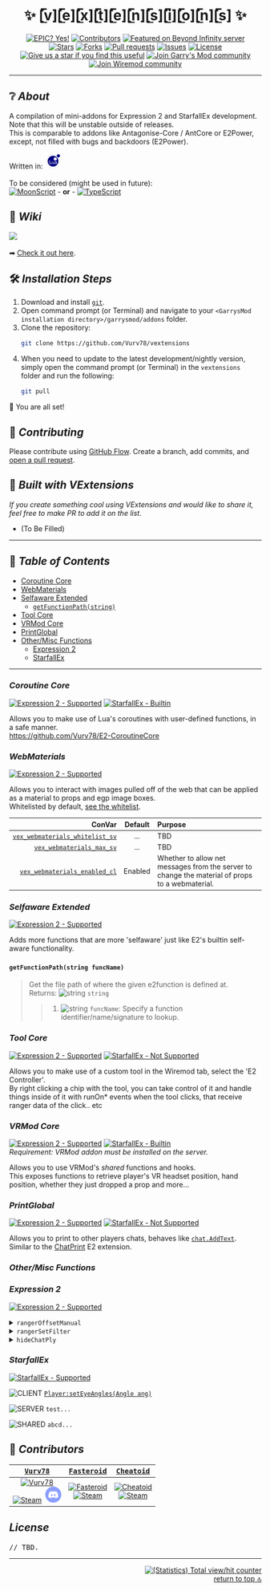 <!-- TODO: Make Animated-PNG banners for each title. Fancy. -->
<h1 align="center">&#x2728; [̲̅v][̲̅e][̲̅x][̲̅t][̲̅e][̲̅n][̲̅s][̲̅i][̲̅o][̲̅n][̲̅s] &#x2728;</h1>
<p align="center">
  <a href="https://github.com/Vurv78/VExtensions/pulse" title="EPIC? Yes!"><img src="https://img.shields.io/badge/epic%3F-yes%21-blue?style=for-the-badge&labelColor=303030" alt="EPIC? Yes!"></a>
  <a href="https://github.com/Vurv78/VExtensions/graphs/contributors" title="Contributors"><img src="https://img.shields.io/github/contributors/Vurv78/VExtensions?label=AWESOME%20CONTRIBUTORS&logo=github&logoColor=white&style=for-the-badge&labelColor=303030" alt="Contributors"></a>
  <a href="https://gmod-cheatoid.github.io/gmod-cheatoid/beyond-infinity.html" title="Featured on Beyond Infinity server" target="blank"><img src="https://img.shields.io/badge/Featured%20Server-Beyond%20Infinity-red?style=for-the-badge&labelColor=303030&color=blue" alt="Featured on Beyond Infinity server"></a>
  <br>
  <a href="https://github.com/Vurv78/VExtensions/stargazers" title="Stars"><img src="https://img.shields.io/github/stars/Vurv78/VExtensions?style=flat-square&labelColor=303030" alt="Stars"></a>
  <a href="https://github.com/Vurv78/VExtensions/network/members" title="Forks"><img src="https://img.shields.io/github/forks/Vurv78/VExtensions?style=flat-square&labelColor=303030" alt="Forks"></a>
  <a href="https://github.com/Vurv78/VExtensions/pulls" title="Pull requests"><img src="https://img.shields.io/github/issues-pr/Vurv78/VExtensions?style=flat-square&labelColor=303030" alt="Pull requests"></a>
  <a href="https://github.com/Vurv78/VExtensions/issues" title="Issues"><img src="https://img.shields.io/github/issues/Vurv78/VExtensions?style=flat-square&labelColor=303030" alt="Issues"></a>
  <a href="https://github.com/Vurv78/VExtensions/blob/master/LICENSE" title="License"><img src="https://img.shields.io/github/license/Vurv78/VExtensions?style=flat-square&labelColor=303030&color=2b9348" alt="License"></a>
  <br>
  <a href="https://github.com/Vurv78/VExtensions/stargazers" title="Give us a star if you find this useful"><img src="https://img.shields.io/static/v1?label=%F0%9F%8C%9F&message=If%20Useful&style=flat-square&labelColor=303030&color=da532c" alt="Give us a star if you find this useful"></a>
  <a href="https://discord.gg/gmod" title="Join Garry's Mod community" target="blank"><img src="https://img.shields.io/static/v1?label=%20&message=Garry%27s%20Mod&style=flat-square&labelColor=303030&color=303030&logo=discord" alt="Join Garry's Mod community"></a>
  <a href="https://discord.gg/H8UKY3Y" title="Join Wiremod community" target="blank"><img src="https://img.shields.io/static/v1?label=%20&message=Wiremod&style=flat-square&labelColor=303030&color=303030&logo=discord" alt="Join Wiremod community"></a>
</p>

-----

## ❔ ***About***
A compilation of mini-addons for Expression 2 and StarfallEx development.  
Note that this will be unstable outside of releases.  
This is comparable to addons like Antagonise-Core / AntCore or E2Power, except, not filled with bugs and backdoors (E2Power).

<p>
  Written in: <a href="https://github.com/Vurv78/VExtensions/search?l=lua" title="Garry's Mod Lua"><img src="https://github.com/github/explore/raw/master/topics/lua/lua.png" alt="Garry's Mod Lua" height="32"></a>
  <br>
  <br>
  To be considered (might be used in future):
  <br>
  <a href="https://moonscript.org" title="MoonScript" target="blank"><img src="https://moonscript.org/images/logo.png" alt="MoonScript" height="32"></a>
  - <b>or</b> -
  <a href="https://github.com/TypeScriptToLua/TypeScriptToLua" title="TypeScript" target="blank"><img src="https://github.com/TypeScriptToLua/TypeScriptToLua/raw/master/logo-hq.png" alt="TypeScript" height="32"></a>
</p>

## 📕 ***Wiki***
<a href="https://vurv78.github.io/vextensions" target="blank">
<img src="https://img.shields.io/website?url=https%3A%2F%2Fvurv78.github.io%2Fvextensions&logo=google-chrome&style=flat-square&labelColor=303030">
</a>
<br>

➡ [Check it out here](https://github.com/Vurv78/VExtensions/wiki).

## 🛠️ ***Installation Steps***
1. Download and install <a href="https://git-scm.com/downloads" alt="Git" target="blank"><code>git</code></a>.
2. Open command prompt (or Terminal) and navigate to your `<GarrysMod installation directory>/garrysmod/addons` folder.
3. Clone the repository:
    ```bash
    git clone https://github.com/Vurv78/vextensions
    ```
4. When you need to update to the latest development/nightly version, simply open the command prompt (or Terminal) in the `vextensions` folder and run the following:
    ```bash
    git pull
    ```
🌟 You are all set!

## 🍰 ***Contributing***
Please contribute using [GitHub Flow](https://guides.github.com/introduction/flow). Create a branch, add commits, and [open a pull request](https://github.com/Vurv78/VExtensions/compare).  
<!--
Please make sure you agree with our [`CODE OF CONDUCT`](CODE_OF_CONDUCT.md).  
The details about the process for submitting pull requests is in [`CONTRIBUTING`](CONTRIBUTING.md).
-->

## 🚀 ***Built with VExtensions***
*If you create something cool using VExtensions and would like to share it, feel free to make PR to add it on the list.*

- (To Be Filled)
<!--
- [`Virtual Machine`](/) (E2) by [Cheatoid](https://github.com/Cheatoid)
-->

-----

## 💠 ***Table of Contents***
- [Coroutine Core](#coroutine-core)
- [WebMaterials](#webmaterials)
- [Selfaware Extended](#selfaware-extended)
  - [<code>getFunctionPath(string)</code>](#getfunctionpathstring-funcname)
- [Tool Core](#tool-core)
- [VRMod Core](#vrmod-core)
- [PrintGlobal](#printglobal)
- [Other/Misc Functions](#othermisc-functions)
  - [Expression 2](#expression-2)
  - [StarfallEx](#starfallex)

-----

### ***Coroutine Core***
[![][E2-yes]](https://github.com/Vurv78/VExtensions/blob/master/lua/entities/gmod_wire_expression2/core/custom/sv_coroutines.lua) [![][SF-builtin]](#coroutine-core)

Allows you to make use of Lua's coroutines with user-defined functions, in a safe manner.  
https://github.com/Vurv78/E2-CoroutineCore

### ***WebMaterials***
[![][E2-yes]](https://github.com/Vurv78/VExtensions/blob/master/lua/entities/gmod_wire_expression2/core/custom/sv_webmaterials.lua)

Allows you to interact with images pulled off of the web that can be applied as a material to props and egp image boxes.  
Whitelisted by default, [see the whitelist](https://github.com/Vurv78/VExtensions/search?q=%22local+URLMatches%22+filename%3Asv_webmaterials.lua).

| ConVar | Default | Purpose |
|-------:|:-------:|:--------|
| [`vex_webmaterials_whitelist_sv`](https://github.com/Vurv78/VExtensions/search?q=%22CreateConVar+vex_webmaterials_whitelist_sv%22) | ... | TBD |
| [`vex_webmaterials_max_sv`](https://github.com/Vurv78/VExtensions/search?q=%22CreateConVar+vex_webmaterials_max_sv%22) | ... | TBD |
| [`vex_webmaterials_enabled_cl`](https://github.com/Vurv78/VExtensions/search?q=%22CreateConVar+vex_webmaterials_enabled_cl%22) | Enabled | Whether to allow net messages from the server to change the material of props to a webmaterial. |

### ***Selfaware Extended***
[![][E2-yes]](https://github.com/Vurv78/VExtensions/blob/master/lua/entities/gmod_wire_expression2/core/custom/sv_selfaware2.lua)

Adds more functions that are more 'selfaware' just like E2's builtin self-aware functionality.

#### `getFunctionPath(string funcName)`
> Get the file path of where the given e2function is defined at.  
> Returns: ![][string] `string`  
> > 1. ![][string] `funcName`: Specify a function identifier/name/signature to lookup.

### ***Tool Core***
[![][E2-yes]](https://github.com/Vurv78/VExtensions/blob/master/lua/entities/gmod_wire_expression2/core/custom/sv_e2controller.lua) [![][SF-no]](#tool-core)

Allows you to make use of a custom tool in the Wiremod tab, select the 'E2 Controller'.  
By right clicking a chip with the tool, you can take control of it and handle things inside of it with runOn* events when the tool clicks, that receive ranger data of the click.. etc

### ***VRMod Core***
[![][E2-yes]](https://github.com/Vurv78/VExtensions/blob/master/lua/entities/gmod_wire_expression2/core/custom/sv_vrmod.lua) [![][SF-builtin]](#vrmod-core)  
_Requirement: VRMod addon must be installed on the server._

Allows you to use VRMod's *shared* functions and hooks.  
This exposes functions to retrieve player's VR headset position, hand position, whether they just dropped a prop and more...

### ***PrintGlobal***
[![][E2-yes]](https://github.com/Vurv78/VExtensions/blob/master/lua/entities/gmod_wire_expression2/core/custom/sv_printglobal.lua) [![][SF-no]](#printglobal)

Allows you to print to other players chats, behaves like [`chat.AddText`](https://wiki.facepunch.com/gmod/chat.AddText).  
Similar to the [ChatPrint](https://github.com/MattJeanes/ChatPrint) E2 extension.

### ***Other/Misc Functions***
### ***Expression 2***
[![][E2-yes]](https://github.com/Vurv78/VExtensions/blob/master/lua/entities/gmod_wire_expression2/core/custom/sv_vex_main.lua)

<details>
<summary><code>rangerOffsetManual</code></summary>
<p>

#### `rangerOffsetManual(vector startPos, vector endPos, array filter)`
  <a href="https://github.com/Vurv78/VExtensions/search?q=%22e2function+ranger+rangerOffsetManual%22+filename%3Asv_vex_main.lua&type=Code" target="blank">e̲2̲f̲u̲n̲c̲t̲i̲o̲n̲<a/> <a href="https://github.com/Vurv78/VExtensions/search?q=%22desc+rangerOffsetManual+vvr%22+filename%3Acl_vexdocs.lua&type=Code" target="blank">｢	𝓓𝓞𝓒𝓢 ｣</a>
  
  > Does a line trace from start position to the end position, with option to filter entities.  
  > Returns: ![][ranger] `ranger`  
  
  > Arguments:  
  >> 1. ![][vector] `vector startPos`: The start position of the line trace.  
  >> 2. ![][vector] `vector endPos`: The end position of the line trace.  
  >> 3. ![][array] `array filter`: An array of entities to be filtered from line tracing.  
  > - [Example code is available here](https://gist.github.com/Cheatoid/2e3dd9802fb0153dac46f09f2dc7a0b2).

</p>
</details>

<details>
<summary><code>rangerSetFilter</code></summary>
<p>

#### `rangerSetFilter(array filter)`
  <a href="https://github.com/Vurv78/VExtensions/search?q=%22e2function+number+rangerSetFilter%22+filename%3Asv_vex_main.lua&type=Code" target="blank">e2function<a/> <a href="https://github.com/Vurv78/VExtensions/search?q=%22desc+rangerSetFilter+r%22+filename%3Acl_vexdocs.lua&type=Code" target="blank">𝙙𝙤𝙘𝙨</a>
  
  > Sets the current filter to be used with ranger-based functionality.  
  > Returns: ![][number] `number`  
  >> `1` for success; otherwise `0`.  
  
  > Arguments:  
  >> 1. ![][array] `array filter`: .

</p>
</details>

<details>
<summary><code>hideChatPly</code></summary>
<p>

#### `hideChatPly(entity ply, number yes)`
  <a href="https://github.com/Vurv78/VExtensions/search?q=%22e2function+void+hideChatPly%22+filename%3Asv_vex_main.lua&type=Code" target="blank">❪e2function❫<a/> <a href="https://github.com/Vurv78/VExtensions/search?q=%22desc+hideChatPly+en%22+filename%3Acl_vexdocs.lua&type=Code" target="blank">❲docs❳</a>
  
  > Hides the chat of a player selected (by default enabled, but warns you when it is hidden and you can disable it with `canhidechatply_cl` ConVar).  
  > Returns: `void`  
  
  > Arguments:  
  >> 1. ![][entity] `entity ply`: The player to hide chat of.  
  >> 2. ![][number] `number yes`: `1` to hide `ply`'s chat; otherwise `0`.

</p>
</details>

### ***StarfallEx***
[![][SF-yes]](https://github.com/Vurv78/VExtensions/blob/master/lua/starfall/libs_sh/playerex_sh.lua)

![][CLIENT] [`Player:setEyeAngles(Angle ang)`](https://github.com/Vurv78/VExtensions/search?q=%22player_methods+setEyeAngles%22+filename%3Aplayerex_sh.lua)

![][SERVER] `test...`

![][SHARED] `abcd...`

## 🙏 ***Contributors***
| [<kbd>Vurv78</kbd>](https://github.com/Vurv78) | [<kbd>Fasteroid</kbd>](https://github.com/Fasteroid) | [<kbd>Cheatoid</kbd>](https://github.com/Cheatoid) |
| :-: | :-: | :-: |
| <a href="https://github.com/Vurv78/VExtensions/commits?author=Vurv78"><img src="https://avatars0.githubusercontent.com/u/56230599?s=120&v=4" width="120" alt="Vurv78"></a><br><a href="https://steamcommunity.com/profiles/76561198151473160" title="Steam" target="blank"><img src="https://user-images.githubusercontent.com/13347909/101342422-d4154600-3882-11eb-96fb-be22b15fab9f.png" alt="Steam"></a>&#160;&#160;<a href="https://discord.com/users/363590853140152321" title="Discord" target="blank"><img src="https://github.com/gmod-cheatoid/gmod-cheatoid/raw/main/discord-logo.svg" width="32" alt="Discord"></a> | <a href="https://github.com/Vurv78/VExtensions/commits?author=Fasteroid"><img src="https://avatars0.githubusercontent.com/u/29342750?s=120&v=4" width="120" alt="Fasteroid"></a><br><a href="https://steamcommunity.com/profiles/76561198008093053" title="Steam" target="blank"><img src="https://user-images.githubusercontent.com/13347909/101342422-d4154600-3882-11eb-96fb-be22b15fab9f.png" alt="Steam"></a> | <a href="https://github.com/Vurv78/VExtensions/commits?author=Cheatoid"><img src="https://avatars0.githubusercontent.com/u/13347909?s=120&v=4" width="120" alt="Cheatoid"></a><br><a href="https://steamcommunity.com/profiles/76561198119930042" title="Steam" target="blank"><img src="https://user-images.githubusercontent.com/13347909/101342422-d4154600-3882-11eb-96fb-be22b15fab9f.png" alt="Steam"></a> |

## ***License***
<kbd>// TBD.</kbd>

-----

<p align="right">
  <a href="#readme" title="(Statistics) Total view/hit counter"><img src="http://hits.dwyl.com/Vurv78/VExtensions.svg" alt="(Statistics) Total view/hit counter"></a>
  <br>
  <!-- Do not touch this link, it does not work while on the edit page, but otherwise it does work -->
  <a href="#readme" title="return to top">return to top 🔝</a>
</p>


[EPIC]: https://img.shields.io/badge/epic%3F-yes-blue?style=for-the-badge&labelColor=303030 "EPIC? Yes!"
[Contributors]: https://img.shields.io/github/contributors/Vurv78/VExtensions?label=AWESOME%20CONTRIBUTORS&logo=github&logoColor=white&style=for-the-badge&labelColor=303030 "VExtensions contributors"
[GModServer]: https://img.shields.io/badge/Featured%20Server-Beyond%20Infinity-red?style=for-the-badge&labelColor=303030&color=blue "Featured on Beyond Infinity server"
[SteamLogo]: https://user-images.githubusercontent.com/13347909/101342422-d4154600-3882-11eb-96fb-be22b15fab9f.png "Steam"
[DiscordLogo]: https://user-images.githubusercontent.com/13347909/101343935-045de400-3885-11eb-90e0-706875b1fd5c.png "Discord"
[array]: https://raw.githubusercontent.com/wiki/wiremod/wire/Type-Array.png "array"
[number]: https://raw.githubusercontent.com/wiki/wiremod/wire/Type-Number.png "number"
[string]: https://raw.githubusercontent.com/wiki/wiremod/wire/Type-String.png "string"
[ranger]: https://raw.githubusercontent.com/wiki/wiremod/wire/Type-RangerData.png "ranger"
[vector]: https://raw.githubusercontent.com/wiki/wiremod/wire/Type-Vector.png "vector"
[entity]: https://raw.githubusercontent.com/wiki/wiremod/wire/Type-Entity.png "entity"
[E2-yes]: https://img.shields.io/badge/Expression%202-yes-green?style=flat-square&labelColor=303030&color=128023 "Expression 2 - Supported"
[E2-no]: https://img.shields.io/badge/Expression%202-no-red?style=flat-square&labelColor=303030&color=9a1616 "Expression 2 - Not Supported"
[SF-builtin]: https://img.shields.io/badge/StarfallEx-builtin-green?style=flat-square&labelColor=1b6eae&color=78aa1c "StarfallEx - Builtin"
[SF-yes]: https://img.shields.io/badge/StarfallEx-yes-green?style=flat-square&labelColor=1b6eae&color=78aa1c "StarfallEx - Supported"
[SF-no]: https://img.shields.io/badge/StarfallEx-no-red?style=flat-square&labelColor=1b6eae&color=da5a53 "StarfallEx - Not Supported"
[CLIENT]: https://img.shields.io/badge/-CLIENT-dea909?style=flat-square "CLIENT"
[SERVER]: https://img.shields.io/badge/-SERVER-03a9f4?style=flat-square "SERVER"
[SHARED]: https://img.shields.io/badge/-SHARED-71a97f?style=flat-square "SHARED"
